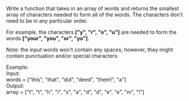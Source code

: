 Write a function that takes in an array of words and returns the smallest array of characters needed to form all of the words. The characters don't need to be in any particular order.

For example, the characters **["y", "r", "o", "u"]** are needed to form the words **["your", "you", "or", "yo"]**.

Note: the input words won't contain any spaces; however, they might contain punctuation and/or special characters.

Example:<br>
Input:<br>
words = ["this", "that", "did", "deed", "them!", "a"] <br>
Output:<br>
array = ["t", "t", "h", "i", "s", "a", "d", "d", "e", "e", "m", "!"]
